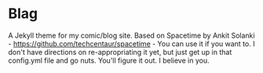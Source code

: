 # Blag
A Jekyll theme for my comic/blog site.
Based on Spacetime by Ankit Solanki - https://github.com/techcentaur/spacetime - You can use it if you want to. 
I don't have directions on re-appropriating it yet, but just get up in that config.yml file and go nuts. You'll figure it out. I believe in you.
